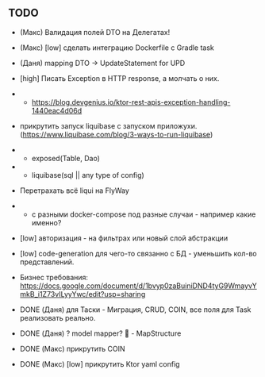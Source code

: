 ## TODO

- (Макс) Валидация полей DTO на Делегатах!
- (Макс) [low] сделать интеграцию Dockerfile с Gradle task

- (Даня) mapping DTO -> UpdateStatement for UPD

- [high] Писать Exception в HTTP response, а молчать о них.
- - https://blog.devgenius.io/ktor-rest-apis-exception-handling-1440eac4d06d
- прикрутить запуск liquibase с запуском приложухи.
  (https://www.liquibase.com/blog/3-ways-to-run-liquibase)
- - exposed(Table, Dao)
- - liquibase(sql || any type of config)
- Перетрахать всё liqui на FlyWay
- - с разными docker-compose под разные случаи - например какие именно?
- [low] авторизация - на фильтрах или новый слой абстракции
- [low] code-generation для чего-то связанно с БД - уменьшить кол-во представлений.


- Бизнес требования:
https://docs.google.com/document/d/1bvyp0zaBuiniDND4tyG9WmayvYmkB_i1Z73vILyyYwc/edit?usp=sharing


- DONE (Даня) для Таски - Миграция, CRUD, COIN, все поля для Task реализовать реально.
- DONE (Даня) ? model mapper? 🤔 - MapStructure
- DONE (Макс) прикрутить COIN
- DONE (Макс) [low] прикрутить Ktor yaml config 
